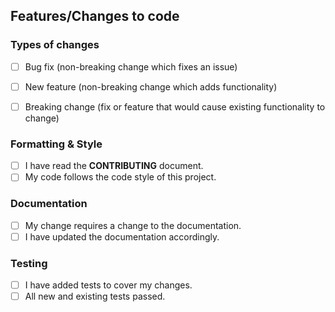 ## Features/Changes to code


### Types of changes
<!--- What types of changes does your code introduce? Put an `x` in all the boxes that apply: -->
- [ ] Bug fix (non-breaking change which fixes an issue)
- [ ] New feature (non-breaking change which adds functionality)
- [ ] Breaking change (fix or feature that would cause existing functionality to change)


### Formatting & Style
- [ ] I have read the **CONTRIBUTING** document.
- [ ] My code follows the code style of this project.

### Documentation
- [ ] My change requires a change to the documentation.
- [ ] I have updated the documentation accordingly.

### Testing
- [ ] I have added tests to cover my changes.
- [ ] All new and existing tests passed.
